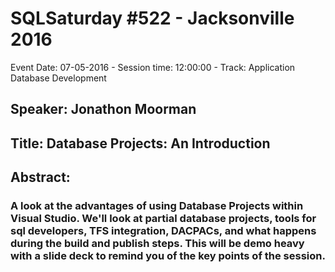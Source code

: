 # SQLSaturday #522 - Jacksonville 2016
Event Date: 07-05-2016 - Session time: 12:00:00 - Track: Application  Database Development
## Speaker: Jonathon Moorman
## Title: Database Projects: An Introduction
## Abstract:
### A look at the advantages of using Database Projects within Visual Studio. We'll look at partial database projects, tools for sql developers, TFS integration, DACPACs, and what happens during the build and publish steps. This will be demo heavy with a slide deck to remind you of the key points of the session.
